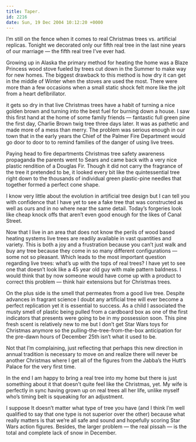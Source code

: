 ```yaml
---
title: Taper.
id: 2216
date: Sun, 19 Dec 2004 10:12:20 +0000
---
```


I’m still on the fence when it comes to real Christmas trees vs. artificial replicas. Tonight we decorated only our fifth real tree in the last nine years of our marriage — the fifth real tree I’ve ever had.  

Growing up in Alaska the primary method for heating the home was a Blaze Princess wood stove fueled by trees cut down in the Summer to make way for new homes. The biggest drawback to this method is how dry it can get in the middle of Winter when the stoves are used the most. There were more than a few occasions when a small static shock felt more like the jolt from a heart defibrillator.  

it gets so dry in that live Christmas trees have a habit of turning a nice golden brown and turning into the best fuel for burning down a house. I saw this first hand at the home of some family friends — fantastic full green pine the first day, Charlie Brown twig tree three days later. It was as pathetic and made more of a mess than merry. The problem was serious enough in our town that in the early years the Chief of the Palmer Fire Department would go door to door to to remind families of the danger of using live trees.  

Paying head to fire departments Christmas tree safety awareness propaganda the parents went to Sears and came back with a very nice plastic rendition of a Douglas Fir. Though it did not carry the fragrance of the tree it pretended to be, it looked every bit like the quintessential tree right down to the thousands of individual green plastic-pine needles that together formed a perfect cone shape.  

I know very little about the evolution in artificial tree design but I can tell you with confidence that I have yet to see a fake tree that was constructed as well as ours and in no where near the same detail. Today’s forgeries look like cheap knock offs that aren’t even good enough for the likes of Canal Street.  

Now that I live in an area that does not know the perils of wood based heating systems live trees are readily available in vast quantities and variety. This is both a joy and a frustration because you can’t just walk and buy any tree because they come in so many different configurations — some not so pleasant. Which leads to the most important question regarding live trees: what’s up with the tops of real trees? I have yet to see one that doesn’t look like a 45 year old guy with male pattern baldness. I would think that by now someone would have come up with a product to correct this problem — think hair extensions but for Christmas trees.  

On the plus side is the smell that permeates from a good live tree. Despite advances in fragrant science I doubt any artificial tree will ever become a perfect replication yet it is essential to success. As a child I associated the musty smell of plastic being pulled from a cardboard box as one of the first indicators that presents were going to be in my possession soon. This pine fresh scent is relatively new to me but I don’t get Star Wars toys for Christmas anymore so the pulling-the-tree-from-the-box anticipation for the pre-dawn hours of December 25th isn’t what it used to be.  

Not that I’m complaining, just reflecting that perhaps this new direction in annual tradition is necessary to move on and realize there will never be another Christmas where I get all of the figures from the Jabba’s the Hutt’s Palace for the very first time.  

In the end I am happy to bring a real tree into my home but there is just something about it that doesn’t quite feel like the Christmas, yet. My wife is perfectly in sync having grown up on real trees all her life, unlike myself who’s timing belt is squeaking for an adjustment.  

I suppose It doesn’t matter what type of tree you have (and I think I’m well qualified to say that one type is not superior over the other) because what really matters is that we’re all safe and sound and hopefully scoring Star Wars action figures. Besides, the larger problem — the real pissah — is the total and complete lack of snow in December.





